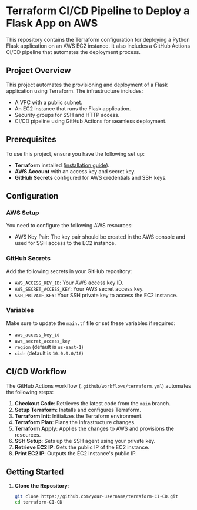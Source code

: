 # Terraform CI/CD Pipeline to Deploy a Flask App on AWS

This repository contains the Terraform configuration for deploying a Python Flask application on an AWS EC2 instance. It also includes a GitHub Actions CI/CD pipeline that automates the deployment process.

## Project Overview

This project automates the provisioning and deployment of a Flask application using Terraform. The infrastructure includes:
- A VPC with a public subnet.
- An EC2 instance that runs the Flask application.
- Security groups for SSH and HTTP access.
- CI/CD pipeline using GitHub Actions for seamless deployment.

## Prerequisites

To use this project, ensure you have the following set up:
- **Terraform** installed ([installation guide](https://learn.hashicorp.com/tutorials/terraform/install-cli)).
- **AWS Account** with an access key and secret key.
- **GitHub Secrets** configured for AWS credentials and SSH keys.

## Configuration

### AWS Setup

You need to configure the following AWS resources:
- AWS Key Pair: The key pair should be created in the AWS console and used for SSH access to the EC2 instance.

### GitHub Secrets

Add the following secrets in your GitHub repository:
- `AWS_ACCESS_KEY_ID`: Your AWS access key ID.
- `AWS_SECRET_ACCESS_KEY`: Your AWS secret access key.
- `SSH_PRIVATE_KEY`: Your SSH private key to access the EC2 instance.

### Variables

Make sure to update the `main.tf` file or set these variables if required:

- `aws_access_key_id`
- `aws_secret_access_key`
- `region` (default is `us-east-1`)
- `cidr` (default is `10.0.0.0/16`)

## CI/CD Workflow

The GitHub Actions workflow (`.github/workflows/terraform.yml`) automates the following steps:
1. **Checkout Code**: Retrieves the latest code from the `main` branch.
2. **Setup Terraform**: Installs and configures Terraform.
3. **Terraform Init**: Initializes the Terraform environment.
4. **Terraform Plan**: Plans the infrastructure changes.
5. **Terraform Apply**: Applies the changes to AWS and provisions the resources.
6. **SSH Setup**: Sets up the SSH agent using your private key.
7. **Retrieve EC2 IP**: Gets the public IP of the EC2 instance.
8. **Print EC2 IP**: Outputs the EC2 instance's public IP.

## Getting Started

1. **Clone the Repository**:
   ```bash
   git clone https://github.com/your-username/terraform-CI-CD.git
   cd terraform-CI-CD
